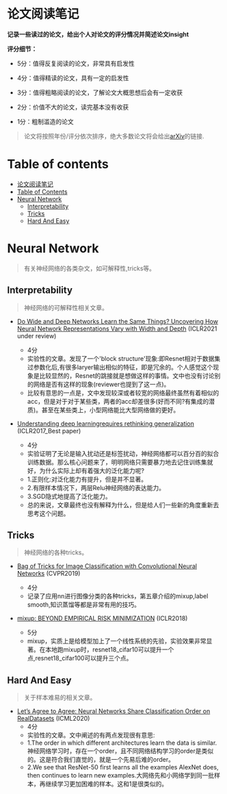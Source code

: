 # 论文阅读笔记

**记录一些读过的论文，给出个人对论文的评分情况并简述论文insight**

**评分细节：** 

- 5分：值得反复阅读的论文，非常具有启发性

- 4分：值得精读的论文，具有一定的启发性

- 3分：值得粗略阅读的论文，了解论文大概思想后会有一定收获

- 2分：价值不大的论文，读完基本没有收获

- 1分：粗制滥造的论文

> 论文将按照年份/评分依次排序，绝大多数论文将会给出[arXiv](https://arxiv.org/)的链接.


# Table of contents

- [论文阅读笔记](#论文阅读笔记)
- [Table of Contents](#table-of-contents)
- [Neural Network](#neural-network)
    - [Interpretability](#interpretability)
    - [Tricks](#tricks)
    - [Hard And Easy](#hard-and-easy)

# Neural Network

> 有关神经网络的各类杂文，如可解释性,tricks等。

## Interpretability

> 神经网络的可解释性相关文章。

- [Do Wide and Deep Networks Learn the Same Things? Uncovering How Neural Network Representations Vary with Width and Depth](https://arxiv.org/abs/2010.15327) (ICLR2021 under review)
    - 4分
    - 实验性的文章。发现了一个'block structure'现象:即Resnet相对于数据集过参数化后,有很多laryer输出相似的特征，即是冗余的。个人感觉这个现象是比较显然的，Resnet的跳接就是想做这样的事情。文中也没有讨论别的网络是否有这样的现象(reviewer也提到了这一点)。
    - 比较有意思的一点是，文中发现较深或者较宽的网络最终虽然有着相似的acc，但是对于对于某些类，两者的acc却差很多(好而不同?有集成的潜质)。甚至在某些类上，小型网络能比大型网络做的更好。

- [Understanding deep learningrequires rethinking generalization](https://arxiv.org/abs/1611.03530) (ICLR2017_Best paper)
    - 4分
    - 实验证明了无论是输入扰动还是标签扰动，神经网络都可以百分百的拟合训练数据。那么核心问题来了，明明网络只需要暴力地去记住训练集就好，为什么实际上却有着强大的泛化能力呢?
    - 1.正则化:对泛化能力有提升，但是并不显著。
    - 2.有限样本情况下，两层Relu神经网络的表达能力。
    - 3.SGD隐式地提高了泛化能力。
    - 总的来说，文章最终也没有解释为什么，但是给人们一些新的角度重新去思考这个问题。

## Tricks

> 神经网络的各种tricks。

- [Bag of Tricks for Image Classification with Convolutional Neural Networks](https://arxiv.org/abs/1812.01187) (CVPR2019)
    - 4分
    - 记录了应用nn进行图像分类的各种tricks，第五章介绍的mixup,label smooth,知识蒸馏等都是非常有用的技巧。

- [mixup: BEYOND EMPIRICAL RISK MINIMIZATION](https://arxiv.org/abs/1710.09412) (ICLR2018)
    - 5分
    - mixup，实质上是给模型加上了一个线性系统的先验，实验效果非常显著。在本地跑mixup时，resnet18_cifar10可以提升一个点,resnet18_cifar100可以提升三个点。


## Hard And Easy

> 关于样本难易的相关文章。

- [Let’s Agree to Agree: Neural Networks Share Classification Order on RealDatasets](https://arxiv.org/abs/1905.10854) (ICML2020)
    - 4分
    - 实验性的文章。文中阐述的有两点发现很有意思:
    - 1.The order in which different architectures learn the data is similar.神经网络学习时，存在一个order，且不同网络结构学习的order是类似的。这是符合我们直觉的，就是一个先易后难的order。
    - 2.We see that ResNet-50 first learns all the examples AlexNet does, then continues to learn new examples.大网络先和小网络学到同一批样本，再继续学习更加困难的样本。这和1是很类似的。

